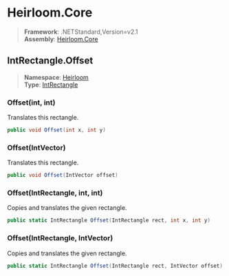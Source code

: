 # Heirloom.Core

> **Framework**: .NETStandard,Version=v2.1  
> **Assembly**: [Heirloom.Core][0]  

## IntRectangle.Offset

> **Namespace**: [Heirloom][0]  
> **Type**: [IntRectangle][1]  

### Offset(int, int)

Translates this rectangle.

```cs
public void Offset(int x, int y)
```

### Offset(IntVector)

Translates this rectangle.

```cs
public void Offset(IntVector offset)
```

### Offset(IntRectangle, int, int)

Copies and translates the given rectangle.

```cs
public static IntRectangle Offset(IntRectangle rect, int x, int y)
```

### Offset(IntRectangle, IntVector)

Copies and translates the given rectangle.

```cs
public static IntRectangle Offset(IntRectangle rect, IntVector offset)
```

[0]: ../../../Heirloom.Core.md
[1]: ../IntRectangle.md
